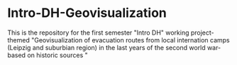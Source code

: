 # Intro-DH-Geovisualization
This is the repository for the first semester "Intro DH" working project- themed "Geovisualization of evacuation routes from local internation camps (Leipzig and suburbian region) in the last years of the second world war- based on historic sources "
